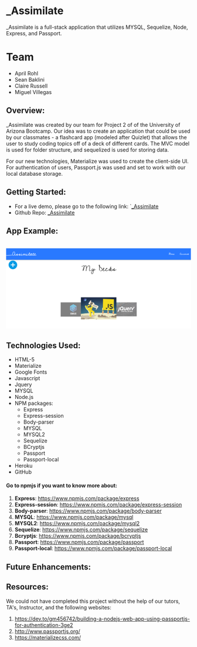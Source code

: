 # _Assimilate
_Assimilate is a full-stack application that utilizes MYSQL, Sequelize, Node, Express, and Passport.

# Team
* April Rohl
* Sean Baklini
* Claire Russell
* Miguel Villegas
​
## Overview: 
_Assimilate was created by our team for Project 2 of of the University of Arizona Bootcamp. Our idea was to create an application that could be used by our classmates - a flashcard app (modeled after Quizlet) that allows the user to study coding topics off of a deck of different cards. The MVC model is used for folder structure, and sequelized is used for storing data. 

For our new technologies, Materialize was used to create the client-side UI. For authentication of users, Passport.js was used and set to work with our local database storage.

## Getting Started:
* For a live demo, please go to the following link: `[_Assimilate](https://secure-savannah-47093.herokuapp.com/)
* Github Repo: [_Assimilate](https://github.com/arohl2015/Project-2)

## App Example:
​
![appexample](/public/images/appexample.PNG)


## Technologies Used:
-   HTML-5
-   Materialize
-   Google Fonts
-	Javascript
-   Jquery
-   MYSQL
-	Node.js
-	NPM packages:
    -	Express
    -   Express-session
    -   Body-parser
    -   MYSQL
    -   MYSQL2
    -   Sequelize
    -   BCryptjs
    -   Passport
    -   Passport-local
-   Heroku
-   GitHub

#### Go to npmjs if you want to know more about:

1. **Express**:  https://www.npmjs.com/package/express
2. **Express-session**: https://www.npmjs.com/package/express-session
3. **Body-parser**: https://www.npmjs.com/package/body-parser
4. **MYSQL**: https://www.npmjs.com/package/mysql
5. **MYSQL2**: https://www.npmjs.com/package/mysql2
6. **Sequelize**: https://www.npmjs.com/package/sequelize
7. **Bcryptjs**: https://www.npmjs.com/package/bcryptjs
8. **Passport**: https://www.npmjs.com/package/passport
9. **Passport-local**: https://www.npmjs.com/package/passport-local

## Future Enhancements:


## Resources:
We could not have completed this project without the help of our tutors, TA's, Instructor, and the following websites:
1. https://dev.to/gm456742/building-a-nodejs-web-app-using-passportjs-for-authentication-3ge2
2. http://www.passportjs.org/
3. https://materializecss.com/